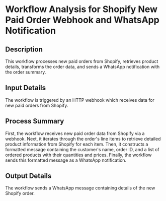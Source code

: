 # Workflow Analysis for Shopify New Paid Order Webhook and WhatsApp Notification

## Description
This workflow processes new paid orders from Shopify, retrieves product details, transforms the order data, and sends a WhatsApp notification with the order summary.

## Input Details
The workflow is triggered by an HTTP webhook which receives data for new paid orders from Shopify.

## Process Summary
First, the workflow receives new paid order data from Shopify via a webhook. Next, it iterates through the order's line items to retrieve detailed product information from Shopify for each item. Then, it constructs a formatted message containing the customer's name, order ID, and a list of ordered products with their quantities and prices. Finally, the workflow sends this formatted message as a WhatsApp notification.

## Output Details
The workflow sends a WhatsApp message containing details of the new Shopify order.
